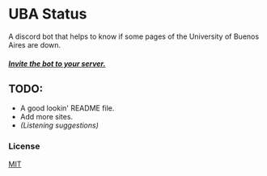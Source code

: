 # UBA Status
A discord bot that helps to know if some pages of the University of Buenos Aires are down.

#### [*Invite the bot to your server.*](https://valencitoh.com/uba)

## TODO:
* A good lookin' README file.
* Add more sites.
* *(Listening suggestions)*

### License
[MIT](https://choosealicense.com/licenses/mit/)
